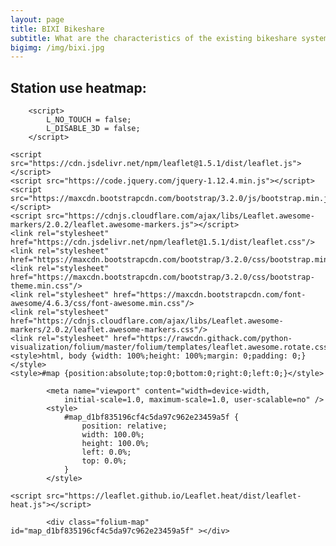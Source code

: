 ```yaml
---
layout: page
title: BIXI Bikeshare
subtitle: What are the characteristics of the existing bikeshare system?
bigimg: /img/bixi.jpg
---
```


## Station use heatmap:

<head>    
    <meta http-equiv="content-type" content="text/html; charset=UTF-8" />
    
        <script>
            L_NO_TOUCH = false;
            L_DISABLE_3D = false;
        </script>
    
    <script src="https://cdn.jsdelivr.net/npm/leaflet@1.5.1/dist/leaflet.js"></script>
    <script src="https://code.jquery.com/jquery-1.12.4.min.js"></script>
    <script src="https://maxcdn.bootstrapcdn.com/bootstrap/3.2.0/js/bootstrap.min.js"></script>
    <script src="https://cdnjs.cloudflare.com/ajax/libs/Leaflet.awesome-markers/2.0.2/leaflet.awesome-markers.js"></script>
    <link rel="stylesheet" href="https://cdn.jsdelivr.net/npm/leaflet@1.5.1/dist/leaflet.css"/>
    <link rel="stylesheet" href="https://maxcdn.bootstrapcdn.com/bootstrap/3.2.0/css/bootstrap.min.css"/>
    <link rel="stylesheet" href="https://maxcdn.bootstrapcdn.com/bootstrap/3.2.0/css/bootstrap-theme.min.css"/>
    <link rel="stylesheet" href="https://maxcdn.bootstrapcdn.com/font-awesome/4.6.3/css/font-awesome.min.css"/>
    <link rel="stylesheet" href="https://cdnjs.cloudflare.com/ajax/libs/Leaflet.awesome-markers/2.0.2/leaflet.awesome-markers.css"/>
    <link rel="stylesheet" href="https://rawcdn.githack.com/python-visualization/folium/master/folium/templates/leaflet.awesome.rotate.css"/>
    <style>html, body {width: 100%;height: 100%;margin: 0;padding: 0;}</style>
    <style>#map {position:absolute;top:0;bottom:0;right:0;left:0;}</style>
    
            <meta name="viewport" content="width=device-width,
                initial-scale=1.0, maximum-scale=1.0, user-scalable=no" />
            <style>
                #map_d1bf835196cf4c5da97c962e23459a5f {
                    position: relative;
                    width: 100.0%;
                    height: 100.0%;
                    left: 0.0%;
                    top: 0.0%;
                }
            </style>
        
    <script src="https://leaflet.github.io/Leaflet.heat/dist/leaflet-heat.js"></script>
</head>
<body>    
    
            <div class="folium-map" id="map_d1bf835196cf4c5da97c962e23459a5f" ></div>
        
</body>
<script>    
    
            var map_d1bf835196cf4c5da97c962e23459a5f = L.map(
                "map_d1bf835196cf4c5da97c962e23459a5f",
                {
                    center: [45.5017, -73.5673],
                    crs: L.CRS.EPSG3857,
                    zoom: 14,
                    zoomControl: true,
                    preferCanvas: false,
                }
            );

            

        
    
            var tile_layer_497f3efc33164d668b3a5a39804c062d = L.tileLayer(
                "https://stamen-tiles-{s}.a.ssl.fastly.net/toner/{z}/{x}/{y}.png",
                {"attribution": "Map tiles by \u003ca href=\"http://stamen.com\"\u003eStamen Design\u003c/a\u003e, under \u003ca href=\"http://creativecommons.org/licenses/by/3.0\"\u003eCC BY 3.0\u003c/a\u003e. Data by \u0026copy; \u003ca href=\"http://openstreetmap.org\"\u003eOpenStreetMap\u003c/a\u003e, under \u003ca href=\"http://www.openstreetmap.org/copyright\"\u003eODbL\u003c/a\u003e.", "detectRetina": false, "maxNativeZoom": 18, "maxZoom": 18, "minZoom": 0, "noWrap": false, "opacity": 1, "subdomains": "abc", "tms": false}
            ).addTo(map_d1bf835196cf4c5da97c962e23459a5f);
        
    
            var heat_map_ac26d65deef7493c8c626b14f6f61f8e = L.heatLayer(
                [[45.54959768, -73.54187429, 8370.0], [45.52007477, -73.62977564, 1413.0], [45.51693655, -73.64048302, 3507.0], [45.53368199, -73.51526074, 638.0], [45.52841044, -73.51716578, 470.0], [45.539823999999996, -73.508752, 552.0], [45.53690747, -73.51191401, 527.0], [45.53722604, -73.49506706, 933.0], [45.52331869, -73.52012694, 2795.0], [45.51035068, -73.55650842, 9010.0], [45.53938508, -73.54099989, 7099.0], [45.51100667, -73.56760204, 10336.0], [45.509655200000005, -73.55400859999999, 7217.0], [45.50020806, -73.57113786, 11585.0], [45.55789546, -73.5765291, 5604.0], [45.51166046, -73.56213570000001, 5399.0], [45.51279686, -73.56146247, 7971.0], [45.49811161, -73.57761540000001, 11214.0], [45.51411453, -73.5526447, 9470.0], [45.510659999999994, -73.56497, 23388.0], [45.51340554, -73.56259435, 10549.0], [45.51287122, -73.55846643, 9404.0], [45.515299, -73.561273, 25808.0], [45.472503, -73.53928499999999, 2210.0], [45.52063377, -73.56390595, 7315.0], [45.51889, -73.56353, 9470.0], [45.51799894, -73.56818408, 21616.0], [45.51476724, -73.56549114, 11024.0], [45.51456467, -73.5684067, 13831.0], [45.54171981, -73.56517732, 8580.0], [45.51086, -73.54983, 23290.0], [45.60761596, -73.50982189, 557.0], [45.50714392, -73.55511904, 6012.0], [45.50761009, -73.55183601, 28160.0], [45.50205386, -73.57346535, 18335.0], [45.48084576, -73.58386159, 3656.0], [45.50426293, -73.57152343, 5595.0], [45.50623, -73.55976, 9875.0], [45.55828064, -73.58315885, 2732.0], [45.50797476114948, -73.56307178735733, 3789.0], [45.50531167, -73.56089115, 3824.0], [45.50424246, -73.55346948, 28899.0], [45.50196686, -73.55515257, 8666.0], [45.49975, -73.55566, 13822.0], [45.500779, -73.558826, 11640.0], [45.5027865, -73.5591343, 8587.0], [45.50144108, -73.56014416, 8875.0], [45.50060578, -73.56544822, 11398.0], [45.50206, -73.56295, 23158.0], [45.52156427, -73.57036740000001, 13415.0], [45.49831218, -73.56725603, 15199.0], [45.50740168, -73.57844353, 10396.0], [45.49732703, -73.55692148, 5818.0], [45.49760528, -73.55534971, 12211.0], [45.49857779, -73.56024206, 5808.0], [45.529686, -73.60172800000001, 6023.0], [45.49751503, -73.55257094, 34511.0], [45.50820462, -73.56881440000001, 23360.0], [45.49771835, -73.56818005, 11711.0], [45.49932551, -73.57176751, 9898.0], [45.49919121, -73.56942058, 10070.0], [45.50136685, -73.56583714, 4321.0], [45.50139871, -73.57178628, 7468.0], [45.4986393, -73.57422709, 9904.0], [45.49947, -73.57591, 13805.0], [45.50038, -73.57507, 25199.0], [45.49974475, -73.57903361, 9557.0], [45.5053055, -73.58100235, 6279.0], [45.51249476, -73.55087847, 9849.0], [45.56250904, -73.61656040000001, 1955.0], [45.5064484, -73.57634872, 25413.0], [45.50171495, -73.57413054, 10421.0], [45.50501, -73.57069, 26143.0], [45.5082951, -73.58064294, 5647.0], [45.55792115, -73.52914721, 3424.0], [45.50538226, -73.56763422, 6091.0], [45.50975859, -73.57610732, 11453.0], [45.47393028, -73.60473454, 19866.0], [45.49570932, -73.57695222, 6589.0], [45.54990048, -73.58308375, 3035.0], [45.50373772, -73.56810629, 17790.0], [45.49558135, -73.55371088, 7700.0], [45.4952, -73.56328, 12501.0], [45.49045243, -73.56017232, 6420.0], [45.49302901, -73.56481791, 16472.0], [45.489951, -73.567091, 8764.0], [45.52783941, -73.59482109999999, 7296.0], [45.4948716, -73.57112378, 7488.0], [45.49168652, -73.57676715, 7760.0], [45.49709202, -73.57554942, 10090.0], [45.49122585, -73.58763009, 6390.0], [45.52564777, -73.59292746, 7081.0], [45.49180028, -73.58400643, 18892.0], [45.49356916, -73.56857568, 6098.0], [45.4928974, -73.58029425, 12121.0], [45.49642, -73.57616, 7146.0], [45.51506508, -73.55922952, 15879.0], [45.496590000000005, -73.57851, 33931.0], [45.479483, -73.61979000000001, 8044.0], [45.493034, -73.583836, 5108.0], [45.53575309, -73.55794072, 2696.0], [45.5168175, -73.55418831, 10474.0], [45.51937252, -73.55195805, 7297.0], [45.52114, -73.54926, 4916.0], [45.49377692, -73.57912481, 14326.0], [45.52844869, -73.551085, 6903.0], [45.51374144, -73.53838205, 3931.0], [45.52903307, -73.54634821, 5338.0], [45.52620038, -73.54926646, 7061.0], [45.5190922, -73.55784953, 15134.0], [45.52123045, -73.55386108, 7445.0], [45.52353, -73.55199, 23689.0], [45.46691425, -73.63170415, 2891.0], [45.52349211, -73.56073022, 9293.0], [45.50526304, -73.57048005, 5699.0], [45.52504754, -73.56003553, 11562.0], [45.52794846, -73.55740428, 13292.0], [45.5336609, -73.5521968, 10300.0], [45.53456257, -73.55478646, 4159.0], [45.530570000000004, -73.54913, 3148.0], [45.52327641, -73.55821833, 4423.0], [45.53193889, -73.55343863, 6351.0], [45.499757, -73.62929799999999, 3704.0], [45.53213681, -73.5587132, 6662.0], [45.537877, -73.618323, 8224.0], [45.53529548, -73.55116009999999, 3429.0], [45.52997069, -73.56305301, 9984.0], [45.5367, -73.56081, 4491.0], [45.533924, -73.562425, 13297.0], [45.52913454, -73.55923355, 8807.0], [45.53673839, -73.56516659, 8740.0], [45.53840341, -73.56196404, 7006.0], [45.52761627, -73.5891147, 41091.0], [45.53034709, -73.56698781, 14861.0], [45.53167355, -73.56541336, 11683.0], [45.53292626, -73.56377989, 7268.0], [45.52980158, -73.57028961, 14956.0], [45.53354754, -73.56686711, 7790.0], [45.52779479, -73.57193917, 17931.0], [45.52689, -73.57264, 18763.0], [45.52451761, -73.57197672, 10672.0], [45.52317047, -73.56901288, 11304.0], [45.52479, -73.56545, 15553.0], [45.52720059, -73.56472939, 19066.0], [45.53867, -73.56936, 7082.0], [45.53711414, -73.5710031, 10807.0], [45.53646917, -73.57146308, 12604.0], [45.53418509, -73.57358873, 19150.0], [45.532674, -73.571776, 8579.0], [45.53229, -73.57544, 26217.0], [45.53092, -73.57674, 21506.0], [45.52775814, -73.57618511, 11517.0], [45.52940778, -73.57815385, 19252.0], [45.53081623, -73.58162597, 9887.0], [45.49452706, -73.5567525, 4361.0], [45.53297746, -73.5812223, 8420.0], [45.53582824, -73.57869029, 7040.0], [45.54612388, -73.64664674, 1722.0], [45.53543, -73.5822, 17615.0], [45.53331361, -73.58373687, 13579.0], [45.53251396, -73.58481109, 21220.0], [45.53373523, -73.58930647, 12567.0], [45.53703, -73.58584, 6599.0], [45.53087132, -73.59834552, 9248.0], [45.52743213, -73.57991673, 24371.0], [45.53045007, -73.58763814, 11853.0], [45.51958083, -73.56011599, 6536.0], [45.51908844, -73.56950909, 17164.0], [45.519079999999995, -73.5727, 15390.0], [45.52027785, -73.56821626, 14308.0], [45.52496324, -73.57555881, 15584.0], [45.52242565, -73.57418418, 12151.0], [45.5222776, -73.5775906, 18619.0], [45.52060423, -73.57598394, 12013.0], [45.50941837, -73.56135786, 9021.0], [45.517353799999995, -73.58212888, 18372.0], [45.52175121, -73.58526841, 10444.0], [45.52236458, -73.58414590000001, 14064.0], [45.524673, -73.58255, 38304.0], [45.54912086, -73.60087349999999, 3193.0], [45.52931012, -73.58865738, 10891.0], [45.52562819, -73.58177483, 18331.0], [45.52602657, -73.57785881, 8333.0], [45.55072306, -73.60957056, 3493.0], [45.52700933, -73.58576596, 17316.0], [45.531401, -73.612674, 10006.0], [45.5299696, -73.59190285, 5931.0], [45.521495, -73.596758, 18095.0], [45.48947623, -73.58456567, 18884.0], [45.52403655, -73.59014332, 13662.0], [45.52134173, -73.58941913, 18903.0], [45.5389844, -73.58244538, 7956.0], [45.529740000000004, -73.59527, 3773.0], [45.52593073, -73.59883904, 15663.0], [45.52462849, -73.59581083, 15778.0], [45.5235442, -73.58733237, 12228.0], [45.51007155, -73.57075229, 17484.0], [45.50658669, -73.57329905, 12363.0], [45.50814096, -73.57492983, 15334.0], [45.50936143, -73.57386366, 15137.0], [45.51059, -73.57547, 21484.0], [45.51283175, -73.57688785, 7027.0], [45.510690000000004, -73.57805, 10636.0], [45.51254135, -73.57067719, 19289.0], [45.55069207, -73.65636706, 6293.0], [45.51561624, -73.57580826, 25218.0], [45.51509198, -73.58114183, 14030.0], [45.51687641, -73.57946008, 19096.0], [45.5160908, -73.57012868, 13558.0], [45.50083232, -73.57245952, 7710.0], [45.51483986, -73.58477890000002, 25144.0], [45.51896722, -73.58361617, 15879.0], [45.5125874, -73.57373893, 9971.0], [45.51740076, -73.57460529, 10692.0], [45.51921624, -73.57718021, 15045.0], [45.51941, -73.58685, 30870.0], [45.51825291, -73.5883382, 13378.0], [45.516999999999996, -73.589, 18280.0], [45.51829, -73.59235, 9664.0], [45.520188, -73.590559, 11307.0], [45.575707, -73.561562, 3849.0], [45.52103886, -73.59490693, 23057.0], [45.527363, -73.607723, 4984.0], [45.52116132, -73.58561575, 10747.0], [45.52385614, -73.6001265, 15061.0], [45.52302648, -73.60184044, 17946.0], [45.52426581, -73.61127377, 4858.0], [45.52428648, -73.60497326, 18661.0], [45.52741036, -73.60393524, 10949.0], [45.526557000000004, -73.59827578, 10573.0], [45.5372588, -73.57917041, 11226.0], [45.532008000000005, -73.58044446, 8985.0], [45.50572093, -73.62945914, 3366.0], [45.51753999, -73.59783188, 7189.0], [45.52068774, -73.60842790000001, 10692.0], [45.522585799999995, -73.61265779, 6796.0], [45.52027054, -73.61484915, 9026.0], [45.53292355, -73.61071587, 18659.0], [45.518593, -73.58156600000001, 24003.0], [45.53696, -73.61199, 10356.0], [45.53678525, -73.61488796, 15638.0], [45.53441493, -73.61231647, 4202.0], [45.53318, -73.61544, 8673.0], [45.54013829, -73.61402839, 8504.0], [45.54006, -73.60897, 11402.0], [45.53848, -73.60556, 13747.0], [45.53626118, -73.6075455, 6828.0], [45.53708783, -73.59321848, 13209.0], [45.540881, -73.58415699999999, 6625.0], [45.53923559, -73.58594567, 8012.0], [45.54459856, -73.58822286, 7586.0], [45.53715923, -73.59747648, 7575.0], [45.47117931, -73.62700224, 3415.0], [45.54256975, -73.59214425, 3602.0], [45.53925853, -73.57745916, 8063.0], [45.54666111, -73.5886842, 2718.0], [45.54437555, -73.59564453, 8043.0], [45.53993218, -73.5993433, 9028.0], [45.53762781, -73.55339438, 3695.0], [45.54345173, -73.60101029, 5837.0], [45.64000286, -73.49011302, 270.0], [45.54653901, -73.5986647, 4878.0], [45.54679741, -73.60266387, 5355.0], [45.531164000000004, -73.58369499999999, 6858.0], [45.54484558, -73.61053616, 4985.0], [45.5416696, -73.60760450000001, 6485.0], [45.54818637, -73.59201014, 9451.0], [45.55001, -73.59576, 3776.0], [45.55158519, -73.59916493, 2816.0], [45.5243748, -73.59181032, 12382.0], [45.52769781, -73.58625278, 4383.0], [45.51830945, -73.60328615, 3696.0], [45.5160787, -73.60779762, 3056.0], [45.51414486, -73.62030208, 3047.0], [45.515617, -73.614991, 1918.0], [45.514379, -73.610871, 3195.0], [45.510086, -73.611429, 8195.0], [45.52017845, -73.57942387, 12344.0], [45.45688445, -73.57260704, 4012.0], [45.50540325, -73.62116575, 10143.0], [45.53488214, -73.60941231, 6521.0], [45.50144933, -73.63305062, 3620.0], [45.470303, -73.589848, 8203.0], [45.52932643, -73.57480645, 9356.0], [45.49626477, -73.62154394, 12279.0], [45.49705494, -73.61865252, 7199.0], [45.53589983, -73.62244248, 15089.0], [45.53873795, -73.62802148, 4669.0], [45.53966322, -73.63447487, 2169.0], [45.54560355, -73.63474041, 3901.0], [45.5392698, -73.62087876, 5761.0], [45.53948747, -73.6235556, 6350.0], [45.54095134, -73.62637459999999, 4373.0], [45.54078005, -73.63040059999999, 4010.0], [45.54342355, -73.63246188, 3533.0], [45.54248521, -73.63634169, 4909.0], [45.547218, -73.631103, 3327.0], [45.5437119, -73.62828434, 10538.0], [45.54481928, -73.62151042, 4851.0], [45.54297176, -73.61793905, 4937.0], [45.54595482, -73.62699151, 4818.0], [45.47456519, -73.62403572, 4069.0], [45.544866999999996, -73.614841, 4669.0], [45.467369, -73.570769, 4984.0], [45.55068362, -73.61529306, 5764.0], [45.535248100000004, -73.61756355, 4926.0], [45.55496126, -73.61073732, 2773.0], [45.54969542, -73.55464697, 2928.0], [45.559199, -73.59965799999999, 3871.0], [45.4757434, -73.5646007, 5044.0], [45.48149081, -73.56475353, 6441.0], [45.471743, -73.613924, 5463.0], [45.55626187, -73.5374406, 4781.0], [45.47710675, -73.621438, 5381.0], [45.55748732, -73.58874857, 3078.0], [45.55193736, -73.59392792, 3837.0], [45.50981336, -73.56389523, 15148.0], [45.553215, -73.58752, 5065.0], [45.5496859, -73.59115452, 7006.0], [45.54779995, -73.58486742, 5716.0], [45.46892698, -73.61987025, 3614.0], [45.54991069, -73.55826259, 7139.0], [45.51014162, -73.62475187, 4652.0], [45.54729492, -73.57899874, 2978.0], [45.55030553, -73.57335269, 10048.0], [45.45750908, -73.63948524, 5071.0], [45.557192, -73.569847, 5721.0], [45.546978, -73.575515, 11274.0], [45.545199700000005, -73.57645065, 13072.0], [45.54722665, -73.56986985, 6043.0], [45.55389802, -73.57138664, 6474.0], [45.477249, -73.587238, 9670.0], [45.55284236, -73.56529534, 3690.0], [45.47968, -73.56385, 5697.0], [45.46325354, -73.57587934, 4383.0], [45.551584000000005, -73.561916, 4102.0], [45.54577595, -73.56217459, 9040.0], [45.55357074, -73.56049418, 5049.0], [45.5454589, -73.55666935, 3599.0], [45.53611005, -73.57628703, 8072.0], [45.54178033, -73.55571449, 9445.0], [45.54690718, -73.55155706, 10584.0], [45.55076798, -73.54942739, 3752.0], [45.54158631, -73.61248076, 8050.0], [45.54428417, -73.5453397, 9251.0], [45.54111009, -73.54754984, 9376.0], [45.54697559, -73.54322612, 10939.0], [45.56178282, -73.54661107, 10521.0], [45.55421376, -73.55155975, 14791.0], [45.55321884, -73.53978217, 7340.0], [45.55119189, -73.54087248, 5151.0], [45.48772279, -73.56908262, 9266.0], [45.47266801, -73.58538978, 7667.0], [45.48504798, -73.57196331, 4341.0], [45.485889, -73.57751400000001, 2511.0], [45.48209804, -73.57487619, 7832.0], [45.48020823, -73.57759863, 22422.0], [45.48392802, -73.57731164, 2608.0], [45.4891, -73.57656, 6999.0], [45.48621939, -73.57374698, 2581.0], [45.54640752, -73.63842845, 6449.0], [45.51330257, -73.57296109, 20500.0], [45.553262, -73.638615, 3531.0], [45.50355184, -73.56875539, 4040.0], [45.48013379, -73.58590811, 3170.0], [45.46981979, -73.61696139, 3547.0], [45.47735334, -73.61537218, 3450.0], [45.5541523, -73.54749352, 3953.0], [45.49810026, -73.65294188, 1222.0], [45.491513, -73.633649, 1853.0], [45.48538473, -73.62814218, 4248.0], [45.54124722, -73.59104455, 6496.0], [45.55357893, -73.66208285, 2097.0], [45.496302, -73.62982199999999, 3079.0], [45.49656304, -73.56491715, 5761.0], [45.46284605, -73.56592163, 6574.0], [45.45948769, -73.57209206, 10393.0], [45.47069643, -73.56542241, 9495.0], [45.45998578, -73.54395568, 2684.0], [45.46714, -73.54259, 5326.0], [45.48697062, -73.58929306, 12845.0], [45.48282603, -73.59084338, 5009.0], [45.47742856, -73.60016942, 10509.0], [45.48129147, -73.60033035, 6437.0], [45.48580087, -73.59579743, 3682.0], [45.51280058, -73.53111595, 17652.0], [45.5063732, -73.52457672, 4180.0], [45.5303513, -73.62439245, 9196.0], [45.52156537, -73.53533238, 3963.0], [45.54996329, -73.53443384, 3600.0], [45.50104111, -73.57717752, 10023.0], [45.569789, -73.54808100000001, 2442.0], [45.55500446, -73.55535507, 9003.0], [45.561594, -73.585643, 4429.0], [45.456365000000005, -73.57614000000001, 2689.0], [45.45072998, -73.57257485, 3411.0], [45.45608546, -73.58193709999999, 4284.0], [45.503726737073535, -73.56170386075974, 5918.0], [45.461684999999996, -73.584039, 4352.0], [45.55982812, -73.65832508, 2374.0], [45.531938000000004, -73.61784200000001, 3249.0], [45.4379138, -73.58274043, 3162.0], [45.56776565, -73.57968807, 2111.0], [45.41714742, -73.6442247, 1448.0], [45.44454701, -73.57509077, 3958.0], [45.56387237, -73.65556777, 1492.0], [45.49456403, -73.63870203, 1770.0], [45.466569, -73.623295, 3918.0], [45.46072936, -73.63407254, 3376.0], [45.5594818, -73.535496, 4429.0], [45.57696323, -73.54683638, 2725.0], [45.5749844, -73.53884876, 2013.0], [45.564944, -73.577639, 3124.0], [45.47166863, -73.58264387, 9983.0], [45.45085122, -73.5940272, 4975.0], [45.56076193, -73.65056142, 1676.0], [45.48408129, -73.56091797, 11755.0], [45.52687028, -73.62672329, 2468.0], [45.51642655, -73.55811238, 19900.0], [45.570081, -73.573047, 2276.0], [45.564353000000004, -73.571244, 2790.0], [45.477923, -73.559038, 5107.0], [45.54717204, -73.61852109, 4888.0], [45.54211889, -73.62254709999999, 7147.0], [45.56157384, -73.601017, 1626.0], [45.55675103, -73.66716161, 2583.0], [45.552122999999995, -73.630103, 3111.0], [45.50235036, -73.56658279999999, 10875.0], [45.58031455, -73.53531361, 1168.0], [45.48631864, -73.57023329, 2689.0], [45.46339729, -73.59643579, 8595.0], [45.494514, -73.58336800000001, 4107.0], [45.456355, -73.597557, 3579.0], [45.52797967, -73.62388283, 3463.0], [45.52357479, -73.62344295, 2838.0], [45.53050526, -73.61470833, 6684.0], [45.49282531, -73.55797827, 11371.0], [45.50642115, -73.55646551, 7319.0], [45.52872356, -73.58385891, 7013.0], [45.52605851, -73.61296892, 2693.0], [45.57414704, -73.57462138, 2835.0], [45.45759682, -73.5905286, 2774.0], [45.51689677, -73.56394887, 7192.0], [45.52108104, -73.56227517, 10473.0], [45.51666442, -73.57722044, 15785.0], [45.54205956, -73.59787345, 5888.0], [45.544377000000004, -73.581018, 6052.0], [45.53195486, -73.59816045, 21210.0], [45.534136, -73.595478, 14909.0], [45.53341043, -73.60112429, 9109.0], [45.537040999999995, -73.602026, 14208.0], [45.53535996, -73.60363483, 22246.0], [45.533348, -73.605834, 8339.0], [45.53243586, -73.606655, 13361.0], [45.544513, -73.571564, 5172.0], [45.54986843, -73.64765659, 2571.0], [45.53755266, -73.58993948, 4708.0], [45.55201648, -73.5818553, 4236.0], [45.48401829, -73.56343659999999, 10184.0], [45.54740778, -73.60766888, 6495.0], [45.54975479, -73.60556602, 3581.0], [45.55236372, -73.60286772, 5713.0], [45.52468298, -73.57889682, 9464.0], [45.50723, -73.615085, 9948.0], [45.49876715, -73.61886978, 5832.0], [45.53147464, -73.59242052, 5593.0], [45.55984236, -73.61544728, 3250.0], [45.53117751, -73.63213599, 5236.0], [45.54485857, -73.66681427, 1999.0], [45.49498148, -73.57773274, 14576.0], [45.54983321, -73.64063255, 2607.0], [45.56735206, -73.65378745, 1186.0], [45.54764848, -73.6655657, 2511.0], [45.51293324, -73.63389015, 1634.0], [45.55076908, -73.62091094, 3491.0], [45.51569016, -73.56096625, 10960.0], [45.48285235, -73.63034427, 2603.0], [45.52057364, -73.55614364, 11114.0], [45.51433537, -73.55646349, 5906.0], [45.464877, -73.62659723, 3635.0], [45.50427797, -73.61797661, 10043.0], [45.42947144, -73.59309916, 4251.0], [45.58284663, -73.54247645, 1838.0], [45.55305327, -73.53242755, 4426.0], [45.54522973, -73.53725016, 4517.0], [45.52751293, -73.59879076, 12873.0], [45.54369875, -73.55367333, 3583.0], [45.51915287, -73.6164692, 6419.0], [45.52222529, -73.60668719, 6102.0], [45.56169027, -73.61051202, 817.0], [45.52723107, -73.58672619, 6967.0], [45.52793332, -73.60122251, 7152.0], [45.527041100000005, -73.59347057, 8202.0], [45.53711414, -73.56913894, 6987.0], [45.52774828, -73.59743893, 12962.0], [45.53802074, -73.58352363, 7231.0], [45.53340913, -73.57065707, 7927.0], [45.52287802, -73.57749537, 7864.0], [45.52625188, -73.58975839, 16373.0], [45.50856687, -73.57769787, 11122.0], [45.48049514, -73.57782662, 5694.0], [45.53922374, -73.5738368, 6559.0], [45.51989468, -73.59682739, 7660.0], [45.51163821, -73.57463479, 7830.0], [45.51410795, -73.57523024, 10460.0], [45.54376315, -73.56772006, 4652.0], [45.52951034, -73.61067966, 9776.0], [45.50095055, -73.57457846, 17090.0], [45.53233065, -73.62018675, 5879.0], [45.54971373, -73.56384829, 3743.0], [45.57932497, -73.57050419, 1461.0], [45.53472726, -73.61479282, 10522.0], [45.50238608, -73.57333794, 15428.0], [45.49390895, -73.55950713, 19922.0], [45.44704365, -73.60217835, 3461.0], [45.48986546, -73.56473073, 1933.0], [45.48972725, -73.56406286, 4803.0], [45.45002032, -73.60030621, 1939.0], [45.48300562, -73.56218666, 6839.0], [45.48091407, -73.56846035, 6858.0], [45.46766565, -73.59391784, 9053.0], [45.47995027, -73.58053565, 3431.0], [45.44826205, -73.57785612, 2375.0], [45.45789353, -73.56752824, 5955.0], [45.46107799, -73.567307, 5794.0], [45.45301584, -73.57191503, 4281.0], [45.46300109, -73.57156895, 4782.0], [45.54039621, -73.61681789, 4286.0], [45.49716534, -73.55933011, 6930.0], [45.54195463, -73.62994194, 3656.0], [45.53998385, -73.63813475, 3441.0], [45.54365085, -73.60565051, 5753.0], [45.50707813, -73.56139541, 10891.0], [45.50625103, -73.57139066, 7748.0], [45.48753099, -73.56507003, 12379.0], [45.50637134, -73.564201, 12415.0], [45.47993042, -73.55592102, 6088.0], [45.4957891, -73.58259559, 8584.0], [45.52303493, -73.56539458, 6306.0], [45.52319433, -73.55584256, 8252.0], [45.51812809, -73.56185138, 5529.0], [45.58753125, -73.5319072, 1204.0], [45.49122962, -73.58078241, 10460.0], [45.52649998, -73.54575277, 6824.0], [45.53445295, -73.55965197, 4184.0], [45.500105299999994, -73.56019914, 5267.0], [45.50501115, -73.57202768, 9918.0], [45.51438463, -73.56173202, 9062.0], [45.48294127, -73.57974172, 11152.0], [45.51560426, -73.57213497, 9106.0], [45.50281282, -73.57602417, 9702.0], [45.63137964, -73.50685738, 50.0], [45.63065034, -73.49499464, 181.0], [45.64155706, -73.50037515, 230.0], [45.65140584, -73.5004127, 157.0], [45.64954588, -73.49191546, 83.0], [45.57065664, -73.65184218, 1835.0], [45.57600034, -73.64676476, 1073.0], [45.53972553, -73.67716491, 955.0], [45.53980655, -73.68726611, 578.0], [45.53308032, -73.69459659, 468.0], [45.54068552, -73.65337640000001, 2113.0], [45.53830765, -73.6548838, 3653.0], [45.59722115, -73.56279016, 1203.0], [45.59535189, -73.55858982, 516.0], [45.49704689, -73.64321619, 1044.0], [45.49404432, -73.65449488, 793.0], [45.50045095, -73.66142839, 1067.0], [45.4705437, -73.63168001, 2516.0], [45.43147139, -73.67120504, 3471.0], [45.43498716, -73.67079869, 550.0], [45.43283984, -73.69349152, 1771.0], [45.43579351, -73.68019044, 600.0], [45.43312379, -73.68140548, 914.0], [45.42245141, -73.60119402, 2515.0], [45.43566446, -73.60565186, 1691.0], [45.41534884, -73.62651408, 1827.0], [45.42612352, -73.65741581, 911.0], [45.44404309, -73.61375213, 1861.0], [45.52593261, -73.59525293, 7971.0], [45.49283776, -73.55641991, 13987.0], [45.589175, -73.5396561, 1804.0], [45.59679648, -73.5351795, 1650.0], [45.59259615, -73.5661751, 614.0], [45.58600999, -73.52183819, 339.0], [45.59280261, -73.51046562, 1646.0], [45.59920617, -73.51223990000001, 828.0], [45.59582807, -73.52353334, 799.0], [45.58116003, -73.64124343, 797.0], [45.59089191, -73.64061713, 511.0], [45.51678270000001, -73.61142263, 2941.0], [45.56833022, -73.56666327, 4370.0], [45.57178978, -73.56431499, 1164.0], [45.5276501, -73.61229971, 4654.0], [45.51298963, -73.68249848, 2135.0], [45.51255921, -73.67701069, 1443.0], [45.50843905, -73.67296457, 1660.0], [45.50463493, -73.70443225, 815.0], [45.5194925, -73.68510425, 607.0], [45.50897852, -73.69856358, 1031.0], [45.52246015, -73.69156435, 799.0], [45.50622284, -73.71148109, 664.0], [45.50684316, -73.68175685, 855.0], [45.57934937, -73.58168095, 1048.0], [45.58777797, -73.56935352, 732.0], [45.50282786, -73.52779269, 5645.0], [45.48918572, -73.57190028, 3465.0], [45.47888853, -73.58198941, 5011.0], [45.45682319, -73.54680419, 1464.0], [45.44693448, -73.57219934, 3639.0], [45.46489252, -73.56699787, 6878.0], [45.45331877, -73.57677519, 2322.0], [45.49222239, -73.56934816, 2078.0], [45.53473935, -73.62076879, 5744.0], [45.55988368, -73.63356829, 1442.0], [45.56244008, -73.5953334, 2096.0], [45.47822787, -73.56965125, 15348.0]],
                {"blur": 15, "max": 1.0, "maxZoom": 13, "minOpacity": 0.5, "radius": 8}
            ).addTo(map_d1bf835196cf4c5da97c962e23459a5f);
        
</script>
